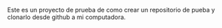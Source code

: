Este es un proyecto de prueba de como crear un repositorio de pueba y clonarlo desde github a mi computadora.